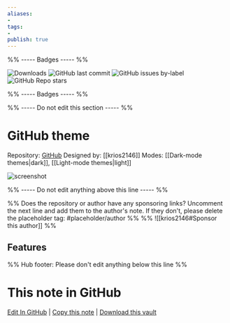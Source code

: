 ```yaml
---
aliases:
- 
tags: 
- 
publish: true
---
```


%% ----- Badges ----- %%

![Downloads](https://img.shields.io/badge/downloads-1515-573E7A?style=for-the-badge&logo=)
![GitHub last commit](https://img.shields.io/github/last-commit/krios2146/obsidian-github?color=573E7A&label=last%20update&logo=github&style=for-the-badge)
![GitHub issues by-label](https://img.shields.io/github/issues/krios2146/obsidian-github/help%20wanted?color=573E7A&logo=github&style=for-the-badge) 
![GitHub Repo stars](https://img.shields.io/github/stars/krios2146/obsidian-github?color=573E7A&logo=github&style=for-the-badge)

%% ----- Badges ----- %%

%% ----- Do not edit this section ----- %%

# GitHub theme

Repository: [GitHub](https://github.com/krios2146/obsidian-github)
Designed by: [[krios2146]]
Modes: [[Dark-mode themes|dark]], [[Light-mode themes|light]]



![screenshot](https://github.com/krios2146/obsidian-github/raw/master/thumbnail.png)

%% ----- Do not edit anything above this line ----- %% 

%% Does the repository or author have any sponsoring links? Uncomment the next line and add them to the author's note. If they don't, please delete the placeholder tag: #placeholder/author %%
%% ![[krios2146#Sponsor this author]] %%


## Features



%% Hub footer: Please don't edit anything below this line %%

# This note in GitHub

<span class="git-footer">[Edit In GitHub](https://github.dev/obsidian-community/obsidian-hub/blob/main/02%20-%20Community%20Expansions/02.05%20All%20Community%20Expansions/Themes/GitHub%20theme.md "git-hub-edit-note") | [Copy this note](https://raw.githubusercontent.com/obsidian-community/obsidian-hub/main/02%20-%20Community%20Expansions/02.05%20All%20Community%20Expansions/Themes/GitHub%20theme.md "git-hub-copy-note") | [Download this vault](https://github.com/obsidian-community/obsidian-hub/archive/refs/heads/main.zip "git-hub-download-vault") </span>
